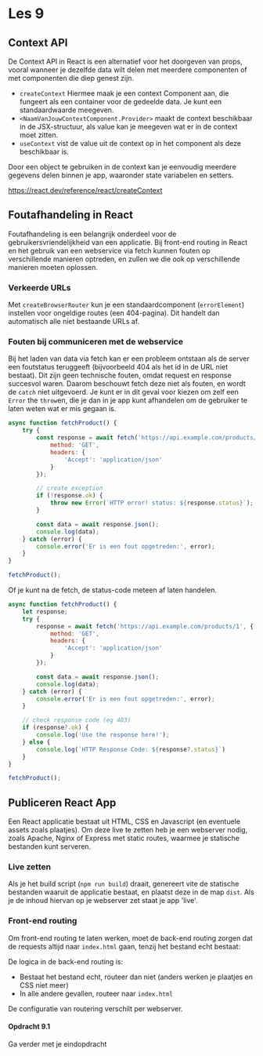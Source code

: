 # Les 9

## Context API

De Context API in React is een alternatief voor het doorgeven van props, vooral wanneer je dezelfde data wilt delen met
meerdere componenten of met componenten die diep genest zijn.

* `createContext` Hiermee maak je een context Component aan, die fungeert als een container voor de gedeelde data. Je
  kunt een
  standaardwaarde meegeven.
* `<NaamVanJouwContextComponent.Provider>` maakt de context beschikbaar in de JSX-structuur, als value kan je meegeven
  wat er in de context moet zitten.
* `useContext` vist de value uit de context op in het component als deze beschikbaar is.

Door een object te gebruiken in de context kan je eenvoudig meerdere gegevens delen binnen je app, waaronder state
variabelen en setters.

https://react.dev/reference/react/createContext

<!--
* eigenlijk alleen interessant als je reactive variabelen in de context stopt
-->

<!--

### Use cases

- server state centraal?
- loginstatus / jwt

-->

## Foutafhandeling in React

Foutafhandeling is een belangrijk onderdeel voor de gebruikersvriendelijkheid van een applicatie. Bij front-end routing
in React en het gebruik van een webservice via fetch kunnen fouten op verschillende manieren optreden, en zullen we die
ook op verschillende manieren moeten oplossen.

### Verkeerde URLs

Met `createBrowserRouter` kun je een standaardcomponent (`errorElement`) instellen voor ongeldige routes (een
404-pagina). Dit handelt dan automatisch alle niet bestaande URLs af.

### Fouten bij communiceren met de webservice

Bij het laden van data via fetch kan er een probleem ontstaan als de server een foutstatus teruggeeft (bijvoorbeeld 404
als het id in de URL niet bestaat). Dit zijn geen technische fouten, omdat request en response succesvol
waren. Daarom beschouwt fetch deze niet als fouten, en wordt de `catch` niet uitgevoerd.
Je kunt er in dit geval voor kiezen om zelf een `Error` the `throw`en, die je dan in je app kunt afhandelen om de
gebruiker te laten weten wat er mis gegaan is.

```javascript
async function fetchProduct() {
    try {
        const response = await fetch('https://api.example.com/products/1', {
            method: 'GET',
            headers: {
                'Accept': 'application/json'
            }
        });

        // create exception
        if (!response.ok) {
            throw new Error(`HTTP error! status: ${response.status}`);
        }

        const data = await response.json();
        console.log(data);
    } catch (error) {
        console.error('Er is een fout opgetreden:', error);
    }
}

fetchProduct();

```

Of je kunt na de fetch, de status-code meteen af laten handelen.

```javascript
async function fetchProduct() {
    let response;
    try {
        response = await fetch('https://api.example.com/products/1', {
            method: 'GET',
            headers: {
                'Accept': 'application/json'
            }
        });

        const data = await response.json();
        console.log(data);
    } catch (error) {
        console.error('Er is een fout opgetreden:', error);
    }

    // check response code (eg 403)
    if (response?.ok) {
        console.log('Use the response here!');
    } else {
        console.log(`HTTP Response Code: ${response?.status}`)
    }
}

fetchProduct();
```

## Publiceren React App

Een React applicatie bestaat uit HTML, CSS en Javascript (en eventuele assets zoals plaatjes). Om deze live te zetten
heb je een webserver nodig, zoals Apache, Nginx of Express met static routes, waarmee je statische bestanden kunt
serveren.

### Live zetten

Als je het build script (`npm run build`) draait, genereert vite de statische bestanden waaruit de applicatie bestaat,
en plaatst deze in de map `dist`. Als je de inhoud hiervan op je webserver zet staat je app 'live'.

### Front-end routing

Om front-end routing te laten werken, moet de back-end routing zorgen dat de requests altijd naar `index.html` gaan,
tenzij het bestand echt bestaat:

De logica in de back-end routing is:

* Bestaat het bestand echt, routeer dan niet (anders werken je plaatjes en CSS niet meer)
* In alle andere gevallen, routeer naar `index.html`

De configuratie van routering verschilt per webserver.

#### Opdracht 9.1

Ga verder met je eindopdracht